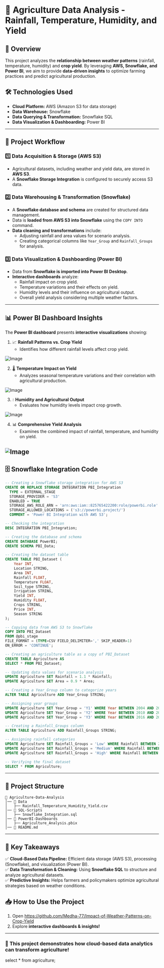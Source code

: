 

# 🌾 Agriculture Data Analysis - Rainfall, Temperature, Humidity, and Yield  

## 📌 Overview  
This project analyzes the **relationship between weather patterns** (rainfall, temperature, humidity) and **crop yield**. By leveraging **AWS, Snowflake, and Power BI**, we aim to provide **data-driven insights** to optimize farming practices and predict agricultural production.  

## 🛠️ Technologies Used  
- **Cloud Platform:** AWS (Amazon S3 for data storage)  
- **Data Warehouse:** Snowflake  
- **Data Querying & Transformation:** Snowflake SQL  
- **Data Visualization & Dashboarding:** Power BI  

---  

## 🔄 Project Workflow  

### 1️⃣ Data Acquisition & Storage (**AWS S3**)  
- Agricultural datasets, including weather and yield data, are stored in **AWS S3**.  
- A **Snowflake Storage Integration** is configured to securely access S3 data.  

### 2️⃣ Data Warehousing & Transformation (**Snowflake**)  
- A **Snowflake database and schema** are created for structured data management.  
- Data is **loaded from AWS S3 into Snowflake** using the `COPY INTO` command.  
- **Data cleaning and transformations** include:  
  - Adjusting rainfall and area values for scenario analysis.  
  - Creating categorical columns like `Year_Group` and `Rainfall_Groups` for analysis.  

### 3️⃣ Data Visualization & Dashboarding (**Power BI**)  
- Data from **Snowflake is imported into Power BI Desktop**.  
- **Interactive dashboards** analyze:  
  - Rainfall impact on crop yield.  
  - Temperature variations and their effects on yield.  
  - Humidity levels and their influence on agricultural output.  
  - Overall yield analysis considering multiple weather factors.  



---  

## 📊 Power BI Dashboard Insights  
The **Power BI dashboard** presents **interactive visualizations** showing:  

1. 📈 **Rainfall Patterns vs. Crop Yield**  
   - Identifies how different rainfall levels affect crop yield.  

![Image](https://github.com/user-attachments/assets/7e26c436-50a4-484e-95b2-e0e1d0568e9e)

2. 🌡️ **Temperature Impact on Yield**  
   - Analyzes seasonal temperature variations and their correlation with agricultural production.

![Image](https://github.com/user-attachments/assets/8e06d853-605d-4527-a2cf-31503b4df24e)

3. 💧 **Humidity and Agricultural Output**  
   - Evaluates how humidity levels impact crop growth. 

![Image](https://github.com/user-attachments/assets/7aaef907-2e78-40bf-b380-1b2285fe97b9) 

4. 📊 **Comprehensive Yield Analysis**  
   - Examines the combined impact of rainfall, temperature, and humidity on yield.

![Image](https://github.com/user-attachments/assets/37b8dbb9-7176-4cdf-9fd8-63bbd153c515)
---  


## 🗄️ Snowflake Integration Code  

```sql
-- Creating a Snowflake storage integration for AWS S3  
CREATE OR REPLACE STORAGE INTEGRATION PBI_Integration  
  TYPE = EXTERNAL_STAGE  
  STORAGE_PROVIDER = 'S3'  
  ENABLED = TRUE  
  STORAGE_AWS_ROLE_ARN = 'arn:aws:iam::825765422200:role/powerbi.role'  
  STORAGE_ALLOWED_LOCATIONS = ('s3://powerbi.project/')  
  COMMENT = 'Power BI Integration with AWS S3';  

-- Checking the integration  
DESC INTEGRATION PBI_Integration;  

-- Creating the database and schema  
CREATE DATABASE PowerBI;  
CREATE SCHEMA PBI_Data;  

-- Creating the dataset table  
CREATE TABLE PBI_Dataset (  
    Year INT,  
    Location STRING,  
    Area INT,  
    Rainfall FLOAT,  
    Temperature FLOAT,  
    Soil_type STRING,  
    Irrigation STRING,  
    Yield INT,  
    Humidity FLOAT,  
    Crops STRING,  
    Price INT,  
    Season STRING  
);  

-- Copying data from AWS S3 to Snowflake  
COPY INTO PBI_Dataset  
FROM @pbi_stage  
FILE_FORMAT = (TYPE=CSV FIELD_DELIMITER=',' SKIP_HEADER=1)  
ON_ERROR = 'CONTINUE';  

-- Creating an agriculture table as a copy of PBI_Dataset  
CREATE TABLE Agriculture AS  
SELECT * FROM PBI_Dataset;  

-- Updating data values for scenario analysis  
UPDATE Agriculture SET Rainfall = 1.1 * Rainfall;  
UPDATE Agriculture SET Area = 0.9 * Area;  

-- Creating a Year_Group column to categorize years  
ALTER TABLE Agriculture ADD Year_Group STRING;  

-- Assigning year groups  
UPDATE Agriculture SET Year_Group = 'Y1' WHERE Year BETWEEN 2004 AND 2009;  
UPDATE Agriculture SET Year_Group = 'Y2' WHERE Year BETWEEN 2010 AND 2015;  
UPDATE Agriculture SET Year_Group = 'Y3' WHERE Year BETWEEN 2016 AND 2019;  

-- Creating a Rainfall_Groups column  
ALTER TABLE Agriculture ADD Rainfall_Groups STRING;  

-- Assigning rainfall categories  
UPDATE Agriculture SET Rainfall_Groups = 'Low' WHERE Rainfall BETWEEN 255 AND 1200;  
UPDATE Agriculture SET Rainfall_Groups = 'Medium' WHERE Rainfall BETWEEN 1200 AND 2800;  
UPDATE Agriculture SET Rainfall_Groups = 'High' WHERE Rainfall BETWEEN 2800 AND 4103;  

-- Verifying the final dataset  
SELECT * FROM Agriculture;  
```

---  

## 📂 Project Structure  

```
📂 Agriculture-Data-Analysis  
│── 📁 Data  
│   ├── Rainfall_Temperature_Humidity_Yield.csv  
│── 📁 SQL-Scripts  
│   ├── Snowflake_Integration.sql  
│── 📁 PowerBI-Dashboards  
│   ├── Agriculture_Analysis.pbix  
│── 📜 README.md  
```  

---  

## 📌 Key Takeaways  
✅ **Cloud-Based Data Pipeline:** Efficient data storage (AWS S3), processing (Snowflake), and visualization (Power BI).  
✅ **Data Transformation & Cleaning:** Using **Snowflake SQL** to structure and analyze agricultural datasets.  
✅ **Predictive Insights:** Helps farmers and policymakers optimize agricultural strategies based on weather conditions.  

## 📥 **How to Use the Project**  

1. Open https://github.com/Medha-77/Impact-of-Weather-Patterns-on-Crop-Yield
2. Explore **interactive dashboards & insights!** 


---  

### 🌱 **This project demonstrates how cloud-based data analytics can transform agriculture!** 

select * from agriculture;
